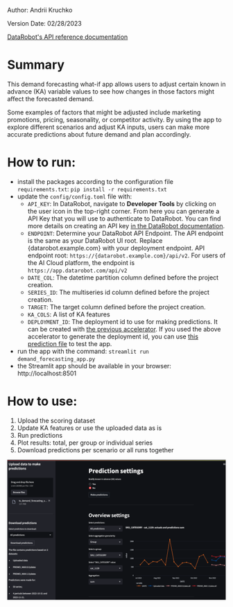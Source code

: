 Author: Andrii Kruchko

Version Date: 02/28/2023

[DataRobot's API reference documentation](https://docs.datarobot.com/en/docs/api/reference/index.html)

# Summary
This demand forecasting what-if app allows users to adjust certain known in advance (KA) variable values to see how changes in those factors might affect the forecasted demand.

Some examples of factors that might be adjusted include marketing promotions, pricing, seasonality, or competitor activity. By using the app to explore different scenarios and adjust KA inputs, users can make more accurate predictions about future demand and plan accordingly.

# How to run:
- install the packages according to the configuration file `requirements.txt`: `pip install -r requirements.txt`
- update the `config/config.toml` file with:
    - `API_KEY`: In DataRobot, navigate to **Developer Tools** by clicking on the user icon in the top-right corner. From here you can generate a API Key that you will use to authenticate to DataRobot. You can find more details on creating an API key [in the DataRobot documentation](https://app.datarobot.com/docs/api/api-quickstart/index.html#create-a-datarobot-api-key). 
    - `ENDPOINT`: Determine your DataRobot API Endpoint. The API endpoint is the same as your DataRobot UI root. Replace {datarobot.example.com} with your deployment endpoint. API endpoint root: `https://{datarobot.example.com}/api/v2`. For users of the AI Cloud platform, the endpoint is `https://app.datarobot.com/api/v2`
    - `DATE_COL`: The datetime partition column defined before the project creation.
    - `SERIES_ID`: The multiseries id column defined before the project creation.
    - `TARGET`: The target column defined before the project creation.
    - `KA_COLS`: A list of KA features
    - `DEPLOYMENT_ID`: The deployment id to use for making predictions. It can be created with [the previous accelerator](https://github.com/datarobot-community/ai-accelerators/tree/main/end-to-end/End_to_end_demand_forecasting). If you used the above accelerator to generate the deployment id, you can use [this prediction file](https://s3.amazonaws.com/datarobot_public_datasets/ai_accelerators/ts_demand_forecasting_scoring.csv) to test the app.
- run the app with the command: `streamlit run demand_forecasting_app.py`
- the Streamlit app should be available in your browser: http://localhost:8501

# How to use:
1. Upload the scoring dataset
2. Update KA features or use the uploaded data as is
3. Run predictions
4. Plot results: total, per group or individual series
5. Download predictions per scenario or all runs together

![The app start page](app.png)